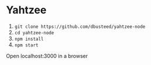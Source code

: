 # Yahtzee

1. ``` git clone https://github.com/dbusteed/yahtzee-node ```
2. ``` cd yahtzee-node ```
3. ``` npm install ```
4. ``` npm start ```

Open localhost:3000 in a browser

